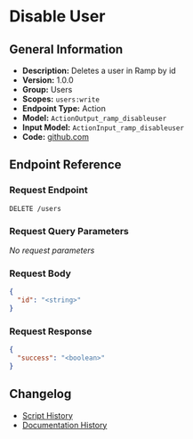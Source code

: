 <!-- BEGIN GENERATED CONTENT -->
# Disable User

## General Information

- **Description:** Deletes a user in Ramp by id
- **Version:** 1.0.0
- **Group:** Users
- **Scopes:** `users:write`
- **Endpoint Type:** Action
- **Model:** `ActionOutput_ramp_disableuser`
- **Input Model:** `ActionInput_ramp_disableuser`
- **Code:** [github.com](https://github.com/NangoHQ/integration-templates/tree/main/integrations/ramp/actions/disable-user.ts)


## Endpoint Reference

### Request Endpoint

`DELETE /users`

### Request Query Parameters

_No request parameters_

### Request Body

```json
{
  "id": "<string>"
}
```

### Request Response

```json
{
  "success": "<boolean>"
}
```

## Changelog

- [Script History](https://github.com/NangoHQ/integration-templates/commits/main/integrations/ramp/actions/disable-user.ts)
- [Documentation History](https://github.com/NangoHQ/integration-templates/commits/main/integrations/ramp/actions/disable-user.md)

<!-- END  GENERATED CONTENT -->

